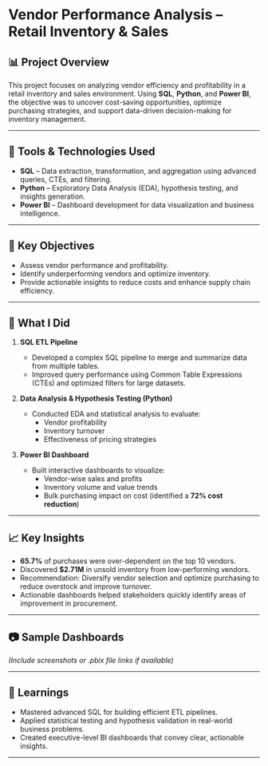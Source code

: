 # Vendor Performance Analysis – Retail Inventory & Sales

## 📊 Project Overview

This project focuses on analyzing vendor efficiency and profitability in a retail inventory and sales environment. Using **SQL**, **Python**, and **Power BI**, the objective was to uncover cost-saving opportunities, optimize purchasing strategies, and support data-driven decision-making for inventory management.

---

## 🧰 Tools & Technologies Used

- **SQL** – Data extraction, transformation, and aggregation using advanced queries, CTEs, and filtering.
- **Python** – Exploratory Data Analysis (EDA), hypothesis testing, and insights generation.
- **Power BI** – Dashboard development for data visualization and business intelligence.

---

## 📌 Key Objectives

- Assess vendor performance and profitability.
- Identify underperforming vendors and optimize inventory.
- Provide actionable insights to reduce costs and enhance supply chain efficiency.

---

## 🚀 What I Did

1. **SQL ETL Pipeline**  
   - Developed a complex SQL pipeline to merge and summarize data from multiple tables.  
   - Improved query performance using Common Table Expressions (CTEs) and optimized filters for large datasets.

2. **Data Analysis & Hypothesis Testing (Python)**  
   - Conducted EDA and statistical analysis to evaluate:
     - Vendor profitability
     - Inventory turnover
     - Effectiveness of pricing strategies

3. **Power BI Dashboard**  
   - Built interactive dashboards to visualize:
     - Vendor-wise sales and profits
     - Inventory volume and value trends
     - Bulk purchasing impact on cost (identified a **72% cost reduction**)

---

## 📈 Key Insights

- **65.7%** of purchases were over-dependent on the top 10 vendors.
- Discovered **$2.71M** in unsold inventory from low-performing vendors.
- Recommendation: Diversify vendor selection and optimize purchasing to reduce overstock and improve turnover.
- Actionable dashboards helped stakeholders quickly identify areas of improvement in procurement.

---

## 📷 Sample Dashboards

*(Include screenshots or .pbix file links if available)*

---

## 🧠 Learnings

- Mastered advanced SQL for building efficient ETL pipelines.
- Applied statistical testing and hypothesis validation in real-world business problems.
- Created executive-level BI dashboards that convey clear, actionable insights.

---

